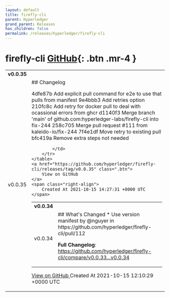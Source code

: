 ```yaml
---
layout: default
title: firefly-cli
parent: Hyperledger
grand_parent: Releases
has_children: false
permalink: /releases/hyperledger/firefly-cli
---
```


# firefly-cli <span class="fs-3 right-align">[GitHub](https://github.com/hyperledger/firefly-cli){: .btn .mr-4 }</span>


<div>
    <table>
        <tr>
            <td colspan="2">
                <b>
                    v0.0.35
                </b>
            </td>
        </tr>
        <tr>
            <td>
                <span class="chip">
                    v0.0.35
                </span>
            </td>
            <td>
                ## Changelog

4dfe87b Add explicit pull command for e2e to use that pulls from manifest
9e4bbb3 Add retries option
210fc8c Add retry for docker pull to deal with ocassional errors from ghcr
d1140f3 Merge branch 'main' of github.com:hyperledger-labs/firefly-cli into fix-244
258c705 Merge pull request #111 from kaleido-io/fix-244
7f4e1df Move retry to existing pull
bfc419a Remove extra steps not needed


            </td>
        </tr>
    </table>
    <a href="https://github.com/hyperledger/firefly-cli/releases/tag/v0.0.35" class=".btn">
        View on GitHub
    </a>
    <span class="right-align">
        Created At 2021-10-15 14:27:31 +0000 UTC
    </span>
</div>

<div>
    <table>
        <tr>
            <td colspan="2">
                <b>
                    v0.0.34
                </b>
            </td>
        </tr>
        <tr>
            <td>
                <span class="chip">
                    v0.0.34
                </span>
            </td>
            <td>
                ## What's Changed
* Use version manifest by @nguyer in https://github.com/hyperledger/firefly-cli/pull/112


**Full Changelog**: https://github.com/hyperledger/firefly-cli/compare/v0.0.33...v0.0.34
            </td>
        </tr>
    </table>
    <a href="https://github.com/hyperledger/firefly-cli/releases/tag/v0.0.34" class=".btn">
        View on GitHub
    </a>
    <span class="right-align">
        Created At 2021-10-15 12:10:29 +0000 UTC
    </span>
</div>

